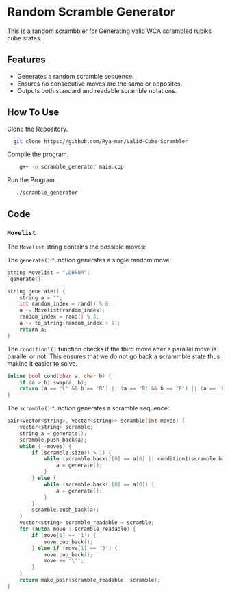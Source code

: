 # Random Scramble Generator

This is a random scrambbler for Generating valid WCA scrambled rubiks cube states.


## Features

- Generates a random scramble sequence.
- Ensures no consecutive moves are the same or opposites.
- Outputs both standard and readable scramble notations.

## How To Use

Clone the Repository.

```bash
  git clone https://github.com/Rya-man/Valid-Cube-Scrambler
```
Compile the program.

```bash
    g++ -o scramble_generator main.cpp

```
Run the Program.
 ``` bash
    ./scramble_generator
```

## Code

### `Movelist`

The `Movelist` string contains the possible moves:

The `generate()` function generates a single random move:
```cpp
string Movelist = "LDBFUR";
`generate()`

string generate() {
    string a = "";
    int random_index = rand() % 6;
    a += Movelist[random_index];
    random_index = rand() % 3;
    a += to_string(random_index + 1);
    return a;
}
```

The `condition1()` function checks if the third move after a parallel move is parallel or not. This ensures that we do not go back a scrammble state thus making it easier to solve.
```cpp
inline bool cond(char a, char b) {
    if (a > b) swap(a, b);
    return (a == 'L' && b == 'R') || (a == 'B' && b == 'F') || (a == 'D' && b == 'U');
}
```
The `scramble()` function generates a scramble sequence:
```cpp
pair<vector<string>, vector<string>> scramble(int moves) {
    vector<string> scramble;
    string a = generate();
    scramble.push_back(a);
    while (--moves) {
        if (scramble.size() > 1) {
            while (scramble.back()[0] == a[0] || condition1(scramble.back()[0], a[0])) {
                a = generate();
            }
        } else {
            while (scramble.back()[0] == a[0]) {
                a = generate();
            }
        }
        scramble.push_back(a);
    }
    vector<string> scramble_readable = scramble;
    for (auto& move : scramble_readable) {
        if (move[1] == '1') {
            move.pop_back();
        } else if (move[1] == '3') {
            move.pop_back();
            move += '\'';
        }
    }
    return make_pair(scramble_readable, scramble);
}
```

